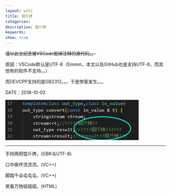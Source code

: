 ```yaml
---
layout: wiki
title: 锟斤拷
categories: 
description: 锟斤拷
keywords: 
show: true
---
```


~~谨以此文纪念被VSCode毁掉注释的源代码。。~~

原因：VSCode默认是UTF-8（Emmm，本文以及GitHub也是支持UTF-8，而其他有的软件不支持。。）

而DEVCPP支持的是GB2312。。。于是惨案发生。。。

DATE：2018-10-02

![图片](/images/wiki/wiki_kunjinkao_1.png)

---

手持两把锟斤拷，(GBK与UTF-8)

口中疾呼烫烫烫。(VC++)

脚踏千朵屯屯屯，(VC++)

笑看万物锘锘锘。(HTML)
